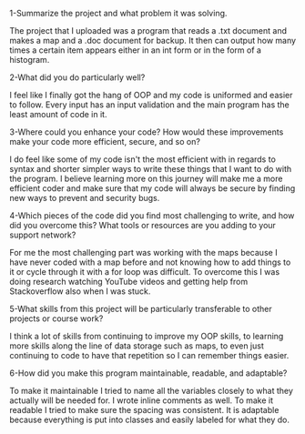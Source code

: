 1-Summarize the project and what problem it was solving.

The project that I uploaded was a program that reads a .txt document and makes a map and a .doc document for backup.  It then can output how many times a certain item appears either in an int form or in the form of a histogram.

2-What did you do particularly well?

I feel like I finally got the hang of OOP and my code is uniformed and easier to follow.  Every input has an input validation and the main program has the least amount of code in it.

3-Where could you enhance your code? How would these improvements make your code more efficient, secure, and so on?

I do feel like some of my code isn't the most efficient with in regards to syntax and shorter simpler ways to write these things that I want to do with the program.  I believe learning more on this journey will make me a more efficient coder and make sure that my code will always be secure by finding new ways to prevent and security bugs.

4-Which pieces of the code did you find most challenging to write, and how did you overcome this? What tools or resources are you adding to your support network?

For me the most challenging part was working with the maps because I have never coded with a map before and not knowing how to add things to it or cycle through it with a for loop was difficult.  To overcome this I was doing research watching YouTube videos and getting help from Stackoverflow also when I was stuck.

5-What skills from this project will be particularly transferable to other projects or course work?

I think a lot of skills from continuing to improve my OOP skills, to learning more skills along the line of data storage such as maps, to even just continuing to code to have that repetition so I can remember things easier.

6-How did you make this program maintainable, readable, and adaptable?

To make it maintainable I tried to name all the variables closely to what they actually will be needed for.  I wrote inline comments as well.  To make it readable I tried to make sure the spacing was consistent.  It is adaptable because everything is put into classes and easily labeled for what they do.
